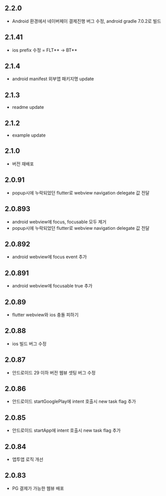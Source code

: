 ## 2.2.0
* Android 환경에서 네이버페이 결제진행 버그 수정, android gradle 7.0.2로 빌드 

## 2.1.41
* ios prefix 수정 = FLT** -> BT**

## 2.1.4
* android manifest 외부앱 패키지명 update  

## 2.1.3
* readme update 

## 2.1.2
* example update 

## 2.1.0  
* 버전 재배포    

## 2.0.91  
* popup시에 누락되었던 flutter로 webview navigation delegate 값 전달   

## 2.0.893
* android webview에 focus, focusable 모두 제거 
* popup시에 누락되었던 flutter로 webview navigation delegate 값 전달   

## 2.0.892
* android webview에 focus event 추가    

## 2.0.891
* android webview에 focusable true 추가   

## 2.0.89
* flutter webview와 ios 충돌 피하기  

## 2.0.88
* ios 빌드 버그 수정  

## 2.0.87
* 안드로이드 29 이하 버전 웹뷰 셋팅 버그 수정 

## 2.0.86
* 안드로이드 startGooglePlay에 intent 호출시 new task flag 추가

## 2.0.85
* 안드로이드 startApp에 intent 호출시 new task flag 추가 

## 2.0.84
* 앱투앱 로직 개선


## 2.0.83

* PG 결제가 가능한 웹뷰 배포 
